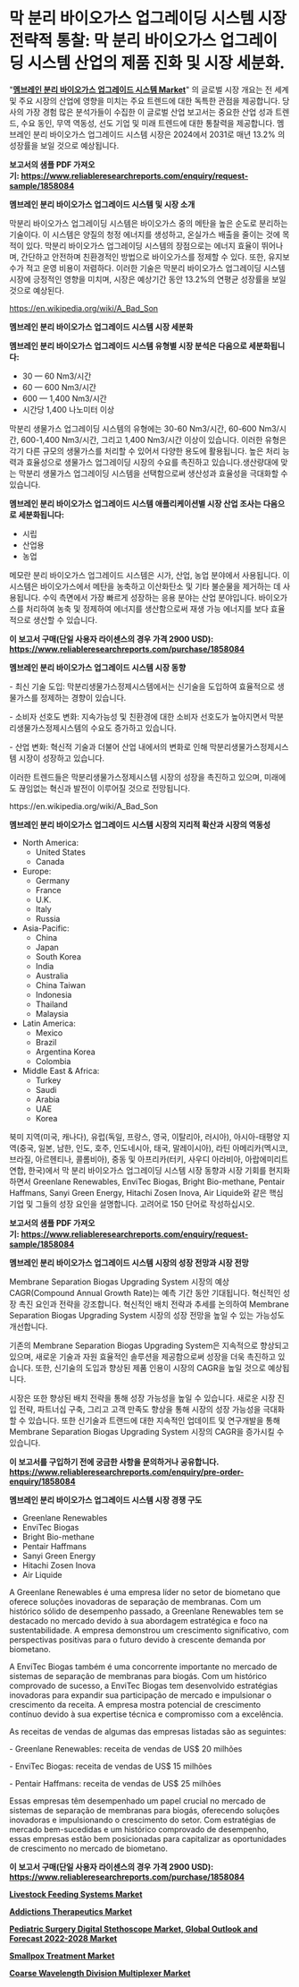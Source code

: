 <p><h1>막 분리 바이오가스 업그레이딩 시스템 시장 전략적 통찰: 막 분리 바이오가스 업그레이딩 시스템 산업의 제품 진화 및 시장 세분화.</h1></p><p>"<strong><a href="https://www.reliableresearchreports.com/membrane-separation-biogas-upgrading-system-r1858084">멤브레인 분리 바이오가스 업그레이드 시스템 Market</a></strong>" 의 글로벌 시장 개요는 전 세계 및 주요 시장의 산업에 영향을 미치는 주요 트렌드에 대한 독특한 관점을 제공합니다. 당사의 가장 경험 많은 분석가들이 수집한 이 글로벌 산업 보고서는 중요한 산업 성과 트렌드, 수요 동인, 무역 역동성, 선도 기업 및 미래 트렌드에 대한 통찰력을 제공합니다. 멤브레인 분리 바이오가스 업그레이드 시스템 시장은 2024에서 2031로 매년 13.2% 의 성장률을 보일 것으로 예상됩니다.</p>
<p><strong>보고서의 샘플 PDF 가져오기:&nbsp;<a href="https://www.reliableresearchreports.com/enquiry/request-sample/1858084">https://www.reliableresearchreports.com/enquiry/request-sample/1858084</a></strong></p>
<p><strong>멤브레인 분리 바이오가스 업그레이드 시스템 및 시장 소개</strong></p>
<p><p>막분리 바이오가스 업그레이딩 시스템은 바이오가스 중의 메탄을 높은 순도로 분리하는 기술이다. 이 시스템은 양질의 청정 에너지를 생성하고, 온실가스 배출을 줄이는 것에 목적이 있다. 막분리 바이오가스 업그레이딩 시스템의 장점으로는 에너지 효율이 뛰어나며, 간단하고 안전하며 친환경적인 방법으로 바이오가스를 정제할 수 있다. 또한, 유지보수가 적고 운영 비용이 저렴하다. 이러한 기술은 막분리 바이오가스 업그레이딩 시스템 시장에 긍정적인 영향을 미치며, 시장은 예상기간 동안 13.2%의 연평균 성장률을 보일 것으로 예상된다.</p></p>
<p><a href="https://en.wikipedia.org/wiki/A_Bad_Son">https://en.wikipedia.org/wiki/A_Bad_Son</a></p>
<p><strong>멤브레인 분리 바이오가스 업그레이드 시스템 시장 세분화</strong></p>
<p><strong>멤브레인 분리 바이오가스 업그레이드 시스템 유형별 시장 분석은 다음으로 세분화됩니다:</strong></p>
<p><ul><li>30 — 60 Nm3/시간</li><li>60 — 600 Nm3/시간</li><li>600 — 1,400 Nm3/시간</li><li>시간당 1,400 나노미터 이상</li></ul></p>
<p><p>막분리 생물가스 업그레이딩 시스템의 유형에는 30-60 Nm3/시간, 60-600 Nm3/시간, 600-1,400 Nm3/시간, 그리고 1,400 Nm3/시간 이상이 있습니다. 이러한 유형은 각기 다른 규모의 생물가스를 처리할 수 있어서 다양한 용도에 활용됩니다. 높은 처리 능력과 효율성으로 생물가스 업그레이딩 시장의 수요를 촉진하고 있습니다.생산량대에 맞는 막분리 생물가스 업그레이딩 시스템을 선택함으로써 생산성과 효율성을 극대화할 수 있습니다.</p></p>
<p><strong>멤브레인 분리 바이오가스 업그레이드 시스템 애플리케이션별 시장 산업 조사는 다음으로 세분화됩니다:</strong></p>
<p><ul><li>시립</li><li>산업용</li><li>농업</li></ul></p>
<p><p>메모란 분리 바이오가스 업그레이드 시스템은 시가, 산업, 농업 분야에서 사용됩니다. 이 시스템은 바이오가스에서 메탄을 농축하고 이산화탄소 및 기타 불순물을 제거하는 데 사용됩니다. 수익 측면에서 가장 빠르게 성장하는 응용 분야는 산업 분야입니다. 바이오가스를 처리하여 농축 및 정제하여 에너지를 생산함으로써 재생 가능 에너지를 보다 효율적으로 생산할 수 있습니다.</p></p>
<p><strong>이 보고서 구매(단일 사용자 라이센스의 경우 가격 2900 USD): <a href="https://www.reliableresearchreports.com/purchase/1858084">https://www.reliableresearchreports.com/purchase/1858084</a></strong></p>
<p><strong>멤브레인 분리 바이오가스 업그레이드 시스템 시장 동향</strong></p>
<p><p>- 최신 기술 도입: 막분리생물가스정제시스템에서는 신기술을 도입하여 효율적으로 생물가스를 정제하는 경향이 있습니다.</p><p>- 소비자 선호도 변화: 지속가능성 및 친환경에 대한 소비자 선호도가 높아지면서 막분리생물가스정제시스템의 수요도 증가하고 있습니다.</p><p>- 산업 변화: 혁신적 기술과 더불어 산업 내에서의 변화로 인해 막분리생물가스정제시스템 시장이 성장하고 있습니다.</p><p>이러한 트렌드들은 막분리생물가스정제시스템 시장의 성장을 촉진하고 있으며, 미래에도 끊임없는 혁신과 발전이 이루어질 것으로 전망됩니다.</p></p>
<p>https://en.wikipedia.org/wiki/A_Bad_Son</p>
<p><strong>멤브레인 분리 바이오가스 업그레이드 시스템 시장의 지리적 확산과 시장의 역동성</strong></p>
<p><ul>
    <li>
        North America:
        <ul>
            <li>United States</li>
            <li>Canada</li>
        </ul>
    </li>
    <li>
        Europe:
        <ul>
            <li>Germany</li>
            <li>France</li>
            <li>U.K.</li>
            <li>Italy</li>
            <li>Russia</li>
        </ul>
    </li>
    <li>
        Asia-Pacific:
        <ul>
            <li>China</li>
            <li>Japan</li>
            <li>South Korea</li>
            <li>India</li>
            <li>Australia</li>
            <li>China Taiwan</li>
            <li>Indonesia</li>
            <li>Thailand</li>
            <li>Malaysia</li>
        </ul>
    </li>
    <li>
        Latin America:
        <ul>
            <li>Mexico</li>
            <li>Brazil</li>
            <li>Argentina Korea</li>
            <li>Colombia</li>
        </ul>
    </li>
    <li>
        Middle East & Africa:
        <ul>
            <li>Turkey</li>
            <li>Saudi</li>
            <li>Arabia</li>
            <li>UAE</li>
            <li>Korea</li>
        </ul>
    </li>
    </ul></p>
<p><p>북미 지역(미국, 캐나다), 유럽(독일, 프랑스, 영국, 이탈리아, 러시아), 아시아-태평양 지역(중국, 일본, 남한, 인도, 호주, 인도네시아, 태국, 말레이시아), 라틴 아메리카(멕시코, 브라질, 아르헨티나, 콜롬비아), 중동 및 아프리카(터키, 사우디 아라비아, 아랍에미리트 연합, 한국)에서 막 분리 바이오가스 업그레이딩 시스템 시장 동향과 시장 기회를 현지화하면서 Greenlane Renewables, EnviTec Biogas, Bright Bio-methane, Pentair Haffmans, Sanyi Green Energy, Hitachi Zosen Inova, Air Liquide와 같은 핵심 기업 및 그들의 성장 요인을 설명합니다. 고려어로 150 단어로 작성하십시오.</p></p>
<p><strong>보고서의 샘플 PDF 가져오기:&nbsp;<a href="https://www.reliableresearchreports.com/enquiry/request-sample/1858084">https://www.reliableresearchreports.com/enquiry/request-sample/1858084</a></strong></p>
<p><strong>멤브레인 분리 바이오가스 업그레이드 시스템 시장의 성장 전망과 시장 전망</strong></p>
<p><p>Membrane Separation Biogas Upgrading System 시장의 예상 CAGR(Compound Annual Growth Rate)는 예측 기간 동안 기대됩니다. 혁신적인 성장 촉진 요인과 전략을 강조합니다. 혁신적인 배치 전략과 추세를 논의하여 Membrane Separation Biogas Upgrading System 시장의 성장 전망을 높일 수 있는 가능성도 개선합니다. </p><p>기존의 Membrane Separation Biogas Upgrading System은 지속적으로 향상되고 있으며, 새로운 기술과 자원 효율적인 솔루션을 제공함으로써 성장을 더욱 촉진하고 있습니다. 또한, 신기술의 도입과 향상된 제품 인용이 시장의 CAGR을 높일 것으로 예상됩니다. </p><p>시장은 또한 향상된 배치 전략을 통해 성장 가능성을 높일 수 있습니다. 새로운 시장 진입 전략, 파트너십 구축, 그리고 고객 만족도 향상을 통해 시장의 성장 가능성을 극대화할 수 있습니다. 또한 신기술과 트랜드에 대한 지속적인 업데이트 및 연구개발을 통해 Membrane Separation Biogas Upgrading System 시장의 CAGR을 증가시킬 수 있습니다.</p></p>
<p><strong>이 보고서를 구입하기 전에 궁금한 사항을 문의하거나 공유합니다. <a href="https://www.reliableresearchreports.com/enquiry/pre-order-enquiry/1858084">https://www.reliableresearchreports.com/enquiry/pre-order-enquiry/1858084</a></strong></p>
<p><strong>멤브레인 분리 바이오가스 업그레이드 시스템 시장 경쟁 구도</strong></p>
<p><ul><li>Greenlane Renewables</li><li>EnviTec Biogas</li><li>Bright Bio-methane</li><li>Pentair Haffmans</li><li>Sanyi Green Energy</li><li>Hitachi Zosen Inova</li><li>Air Liquide</li></ul></p>
<p><p>A Greenlane Renewables é uma empresa líder no setor de biometano que oferece soluções inovadoras de separação de membranas. Com um histórico sólido de desempenho passado, a Greenlane Renewables tem se destacado no mercado devido à sua abordagem estratégica e foco na sustentabilidade. A empresa demonstrou um crescimento significativo, com perspectivas positivas para o futuro devido à crescente demanda por biometano.</p><p>A EnviTec Biogas também é uma concorrente importante no mercado de sistemas de separação de membranas para biogás. Com um histórico comprovado de sucesso, a EnviTec Biogas tem desenvolvido estratégias inovadoras para expandir sua participação de mercado e impulsionar o crescimento da receita. A empresa mostra potencial de crescimento contínuo devido à sua expertise técnica e compromisso com a excelência.</p><p>As receitas de vendas de algumas das empresas listadas são as seguintes:</p><p>- Greenlane Renewables: receita de vendas de US$ 20 milhões</p><p>- EnviTec Biogas: receita de vendas de US$ 15 milhões</p><p>- Pentair Haffmans: receita de vendas de US$ 25 milhões</p><p>Essas empresas têm desempenhado um papel crucial no mercado de sistemas de separação de membranas para biogás, oferecendo soluções inovadoras e impulsionando o crescimento do setor. Com estratégias de mercado bem-sucedidas e um histórico comprovado de desempenho, essas empresas estão bem posicionadas para capitalizar as oportunidades de crescimento no mercado de biometano.</p></p>
<p><strong>이 보고서 구매(단일 사용자 라이센스의 경우 가격 2900 USD): <a href="https://www.reliableresearchreports.com/purchase/1858084">https://www.reliableresearchreports.com/purchase/1858084</a></strong></p>
<p><strong><p><a href="https://github.com/mdhefjumiah/Market-Research-Report-List-2/blob/main/livestock-feeding-systems-market.md">Livestock Feeding Systems Market</a></p><p><a href="https://github.com/VincentButlerjXXf/Market-Research-Report-List-1/blob/main/addictions-therapeutics-market.md">Addictions Therapeutics Market</a></p><p><a href="https://issuu.com/reportprime-2/docs/pediatric-surgery-digital-stethosco_294c03dc588389">Pediatric Surgery Digital Stethoscope Market, Global Outlook and Forecast 2022-2028 Market</a></p><p><a href="https://github.com/BurtonGALEN/Market-Research-Report-List-1/blob/main/smallpox-treatment-market.md">Smallpox Treatment Market</a></p><p><a href="https://github.com/nusratjahan12006/Market-Research-Report-List-2/blob/main/coarse-wavelength-division-multiplexer-market.md">Coarse Wavelength Division Multiplexer Market</a></p></strong></p>
<p></p>